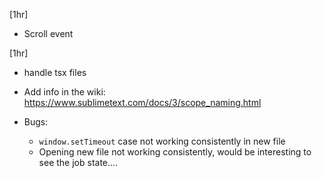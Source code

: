 [1hr]
- Scroll event

[1hr]
- handle tsx files

- Add info in the wiki:
    https://www.sublimetext.com/docs/3/scope_naming.html

- Bugs:
    - `window.setTimeout` case not working consistently in new file
    - Opening new file not working consistently, would be interesting to see the job state....
